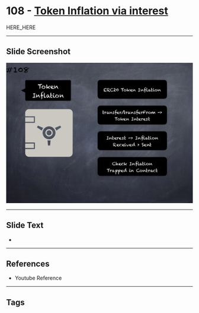# 108 - [Token Inflation via interest](Token%20Inflation%20via%20interest.md)

HERE_HERE

___
## Slide Screenshot
![0108.png](../images/pitfalls_and_best_practices201/108.png)
___
## Slide Text
- 
___
## References
- Youtube Reference
___
## Tags